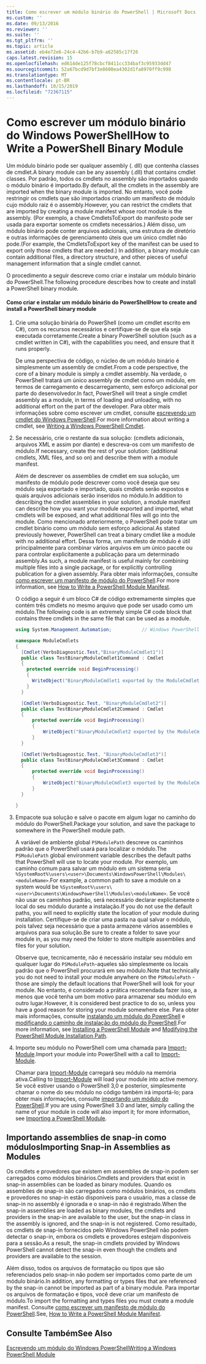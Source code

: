 ```yaml
---
title: Como escrever um módulo binário do PowerShell | Microsoft Docs
ms.custom: ''
ms.date: 09/13/2016
ms.reviewer: ''
ms.suite: ''
ms.tgt_pltfrm: ''
ms.topic: article
ms.assetid: eb4e72e6-24c4-42b6-b7b9-a62585c17f26
caps.latest.revision: 15
ms.openlocfilehash: ed614de125f78cbcf8411cc334baf3c95933dd47
ms.sourcegitcommit: 52a67bcd9d7bf3e8600ea4302d1fa8970ff9c998
ms.translationtype: MT
ms.contentlocale: pt-BR
ms.lasthandoff: 10/15/2019
ms.locfileid: "72367115"
---
```

# <a name="how-to-write-a-powershell-binary-module"></a><span data-ttu-id="e934f-102">Como escrever um módulo binário do Windows PowerShell</span><span class="sxs-lookup"><span data-stu-id="e934f-102">How to Write a PowerShell Binary Module</span></span>

<span data-ttu-id="e934f-103">Um módulo binário pode ser qualquer assembly (. dll) que contenha classes de cmdlet.</span><span class="sxs-lookup"><span data-stu-id="e934f-103">A binary module can be any assembly (.dll) that contains cmdlet classes.</span></span> <span data-ttu-id="e934f-104">Por padrão, todos os cmdlets no assembly são importados quando o módulo binário é importado.</span><span class="sxs-lookup"><span data-stu-id="e934f-104">By default, all the cmdlets in the assembly are imported when the binary module is imported.</span></span> <span data-ttu-id="e934f-105">No entanto, você pode restringir os cmdlets que são importados criando um manifesto de módulo cujo módulo raiz é o assembly.</span><span class="sxs-lookup"><span data-stu-id="e934f-105">However, you can restrict the cmdlets that are imported by creating a module manifest whose root module is the assembly.</span></span> <span data-ttu-id="e934f-106">(Por exemplo, a chave CmdletsToExport do manifesto pode ser usada para exportar somente os cmdlets necessários.) Além disso, um módulo binário pode conter arquivos adicionais, uma estrutura de diretório e outras informações de gerenciamento úteis que um único cmdlet não pode.</span><span class="sxs-lookup"><span data-stu-id="e934f-106">(For example, the CmdletsToExport key of the manifest can be used to export only those cmdlets that are needed.) In addition, a binary module can contain additional files, a directory structure, and other pieces of useful management information that a single cmdlet cannot.</span></span>

<span data-ttu-id="e934f-107">O procedimento a seguir descreve como criar e instalar um módulo binário do PowerShell.</span><span class="sxs-lookup"><span data-stu-id="e934f-107">The following procedure describes how to create and install a PowerShell binary module.</span></span>

#### <a name="how-to-create-and-install-a-powershell-binary-module"></a><span data-ttu-id="e934f-108">Como criar e instalar um módulo binário do PowerShell</span><span class="sxs-lookup"><span data-stu-id="e934f-108">How to create and install a PowerShell binary module</span></span>

1. <span data-ttu-id="e934f-109">Crie uma solução binária do PowerShell (como um cmdlet escrito em C#), com os recursos necessários e certifique-se de que ela seja executada corretamente.</span><span class="sxs-lookup"><span data-stu-id="e934f-109">Create a binary PowerShell solution (such as a cmdlet written in C#), with the capabilities you need, and ensure that it runs properly.</span></span>

   <span data-ttu-id="e934f-110">De uma perspectiva de código, o núcleo de um módulo binário é simplesmente um assembly de cmdlet.</span><span class="sxs-lookup"><span data-stu-id="e934f-110">From a code perspective, the core of a binary module is simply a cmdlet assembly.</span></span> <span data-ttu-id="e934f-111">Na verdade, o PowerShell tratará um único assembly de cmdlet como um módulo, em termos de carregamento e descarregamento, sem esforço adicional por parte do desenvolvedor.</span><span class="sxs-lookup"><span data-stu-id="e934f-111">In fact, PowerShell will treat a single cmdlet assembly as a module, in terms of loading and unloading, with no additional effort on the part of the developer.</span></span> <span data-ttu-id="e934f-112">Para obter mais informações sobre como escrever um cmdlet, consulte [escrevendo um cmdlet do Windows PowerShell](../cmdlet/writing-a-windows-powershell-cmdlet.md).</span><span class="sxs-lookup"><span data-stu-id="e934f-112">For more information about writing a cmdlet, see [Writing a Windows PowerShell Cmdlet](../cmdlet/writing-a-windows-powershell-cmdlet.md).</span></span>

2. <span data-ttu-id="e934f-113">Se necessário, crie o restante da sua solução: (cmdlets adicionais, arquivos XML e assim por diante) e descreva-os com um manifesto de módulo.</span><span class="sxs-lookup"><span data-stu-id="e934f-113">If necessary, create the rest of your solution: (additional cmdlets, XML files, and so on) and describe them with a module manifest.</span></span>

   <span data-ttu-id="e934f-114">Além de descrever os assemblies de cmdlet em sua solução, um manifesto de módulo pode descrever como você deseja que seu módulo seja exportado e importado, quais cmdlets serão expostos e quais arquivos adicionais serão inseridos no módulo.</span><span class="sxs-lookup"><span data-stu-id="e934f-114">In addition to describing the cmdlet assemblies in your solution, a module manifest can describe how you want your module exported and imported, what cmdlets will be exposed, and what additional files will go into the module.</span></span>
   <span data-ttu-id="e934f-115">Como mencionado anteriormente, o PowerShell pode tratar um cmdlet binário como um módulo sem esforço adicional.</span><span class="sxs-lookup"><span data-stu-id="e934f-115">As stated previously however, PowerShell can treat a binary cmdlet like a module with no additional effort.</span></span>
   <span data-ttu-id="e934f-116">Dessa forma, um manifesto de módulo é útil principalmente para combinar vários arquivos em um único pacote ou para controlar explicitamente a publicação para um determinado assembly.</span><span class="sxs-lookup"><span data-stu-id="e934f-116">As such, a module manifest is useful mainly for combining multiple files into a single package, or for explicitly controlling publication for a given assembly.</span></span>
   <span data-ttu-id="e934f-117">Para obter mais informações, consulte [como escrever um manifesto de módulo do PowerShell](how-to-write-a-powershell-module-manifest.md).</span><span class="sxs-lookup"><span data-stu-id="e934f-117">For more information, see [How to Write a PowerShell Module Manifest](how-to-write-a-powershell-module-manifest.md).</span></span>

   <span data-ttu-id="e934f-118">O código a seguir é um bloco C# de código extremamente simples que contém três cmdlets no mesmo arquivo que pode ser usado como um módulo.</span><span class="sxs-lookup"><span data-stu-id="e934f-118">The following code is an extremely simple C# code block that contains three cmdlets in the same file that can be used as a module.</span></span>

   ```csharp
   using System.Management.Automation;           // Windows PowerShell namespace.

   namespace ModuleCmdlets
   {
     [Cmdlet(VerbsDiagnostic.Test,"BinaryModuleCmdlet1")]
     public class TestBinaryModuleCmdlet1Command : Cmdlet
     {
       protected override void BeginProcessing()
       {
         WriteObject("BinaryModuleCmdlet1 exported by the ModuleCmdlets module.");
       }
     }

     [Cmdlet(VerbsDiagnostic.Test, "BinaryModuleCmdlet2")]
     public class TestBinaryModuleCmdlet2Command : Cmdlet
     {
         protected override void BeginProcessing()
         {
             WriteObject("BinaryModuleCmdlet2 exported by the ModuleCmdlets module.");
         }
     }

     [Cmdlet(VerbsDiagnostic.Test, "BinaryModuleCmdlet3")]
     public class TestBinaryModuleCmdlet3Command : Cmdlet
     {
         protected override void BeginProcessing()
         {
             WriteObject("BinaryModuleCmdlet3 exported by the ModuleCmdlets module.");
         }
     }

   }
   ```

3. <span data-ttu-id="e934f-119">Empacote sua solução e salve o pacote em algum lugar no caminho do módulo do PowerShell.</span><span class="sxs-lookup"><span data-stu-id="e934f-119">Package your solution, and save the package to somewhere in the PowerShell module path.</span></span>

   <span data-ttu-id="e934f-120">A variável de ambiente global `PSModulePath` descreve os caminhos padrão que o PowerShell usará para localizar o módulo.</span><span class="sxs-lookup"><span data-stu-id="e934f-120">The `PSModulePath` global environment variable describes the default paths that PowerShell will use to locate your module.</span></span> <span data-ttu-id="e934f-121">Por exemplo, um caminho comum para salvar um módulo em um sistema seria `%SystemRoot%\users\<user>\Documents\WindowsPowerShell\Modules\<moduleName>`.</span><span class="sxs-lookup"><span data-stu-id="e934f-121">For example, a common path to save a module on a system would be `%SystemRoot%\users\<user>\Documents\WindowsPowerShell\Modules\<moduleName>`.</span></span> <span data-ttu-id="e934f-122">Se você não usar os caminhos padrão, será necessário declarar explicitamente o local do seu módulo durante a instalação.</span><span class="sxs-lookup"><span data-stu-id="e934f-122">If you do not use the default paths, you will need to explicitly state the location of your module during installation.</span></span> <span data-ttu-id="e934f-123">Certifique-se de criar uma pasta na qual salvar o módulo, pois talvez seja necessário que a pasta armazene vários assemblies e arquivos para sua solução.</span><span class="sxs-lookup"><span data-stu-id="e934f-123">Be sure to create a folder to save your module in, as you may need the folder to store multiple assemblies and files for your solution.</span></span>

   <span data-ttu-id="e934f-124">Observe que, tecnicamente, não é necessário instalar seu módulo em qualquer lugar do `PSModulePath`-aqueles são simplesmente os locais padrão que o PowerShell procurará em seu módulo.</span><span class="sxs-lookup"><span data-stu-id="e934f-124">Note that technically you do not need to install your module anywhere on the `PSModulePath` - those are simply the default locations that PowerShell will look for your module.</span></span> <span data-ttu-id="e934f-125">No entanto, é considerado a prática recomendada fazer isso, a menos que você tenha um bom motivo para armazenar seu módulo em outro lugar.</span><span class="sxs-lookup"><span data-stu-id="e934f-125">However, it is considered best practice to do so, unless you have a good reason for storing your module somewhere else.</span></span> <span data-ttu-id="e934f-126">Para obter mais informações, consulte [instalando um módulo do PowerShell](./installing-a-powershell-module.md) e [modificando o caminho de instalação do módulo do PowerShell](./modifying-the-psmodulepath-installation-path.md).</span><span class="sxs-lookup"><span data-stu-id="e934f-126">For more information, see [Installing a PowerShell Module](./installing-a-powershell-module.md) and [Modifying the PowerShell Module Installation Path](./modifying-the-psmodulepath-installation-path.md).</span></span>

4. <span data-ttu-id="e934f-127">Importe seu módulo no PowerShell com uma chamada para [Import-Module](/powershell/module/Microsoft.PowerShell.Core/Import-Module).</span><span class="sxs-lookup"><span data-stu-id="e934f-127">Import your module into PowerShell with a call to [Import-Module](/powershell/module/Microsoft.PowerShell.Core/Import-Module).</span></span>

   <span data-ttu-id="e934f-128">Chamar para [Import-Module](/powershell/module/Microsoft.PowerShell.Core/Import-Module) carregará seu módulo na memória ativa.</span><span class="sxs-lookup"><span data-stu-id="e934f-128">Calling to [Import-Module](/powershell/module/Microsoft.PowerShell.Core/Import-Module) will load your module into active memory.</span></span> <span data-ttu-id="e934f-129">Se você estiver usando o PowerShell 3,0 e posterior, simplesmente chamar o nome do seu módulo no código também irá importá-lo; para obter mais informações, consulte [importando um módulo do PowerShell](./importing-a-powershell-module.md).</span><span class="sxs-lookup"><span data-stu-id="e934f-129">If you are using PowerShell 3.0 and later, simply calling the name of your module in code will also import it; for more information, see [Importing a PowerShell Module](./importing-a-powershell-module.md).</span></span>

## <a name="importing-snap-in-assemblies-as-modules"></a><span data-ttu-id="e934f-130">Importando assemblies de snap-in como módulos</span><span class="sxs-lookup"><span data-stu-id="e934f-130">Importing Snap-in Assemblies as Modules</span></span>

<span data-ttu-id="e934f-131">Os cmdlets e provedores que existem em assemblies de snap-in podem ser carregados como módulos binários.</span><span class="sxs-lookup"><span data-stu-id="e934f-131">Cmdlets and providers that exist in snap-in assemblies can be loaded as binary modules.</span></span> <span data-ttu-id="e934f-132">Quando os assemblies de snap-in são carregados como módulos binários, os cmdlets e provedores no snap-in estão disponíveis para o usuário, mas a classe de snap-in no assembly é ignorada e o snap-in não é registrado.</span><span class="sxs-lookup"><span data-stu-id="e934f-132">When the snap-in assemblies are loaded as binary modules, the cmdlets and providers in the snap-in are available to the user, but the snap-in class in the assembly is ignored, and the snap-in is not registered.</span></span> <span data-ttu-id="e934f-133">Como resultado, os cmdlets de snap-in fornecidos pelo Windows PowerShell não podem detectar o snap-in, embora os cmdlets e provedores estejam disponíveis para a sessão.</span><span class="sxs-lookup"><span data-stu-id="e934f-133">As a result, the snap-in cmdlets provided by Windows PowerShell cannot detect the snap-in even though the cmdlets and providers are available to the session.</span></span>

<span data-ttu-id="e934f-134">Além disso, todos os arquivos de formatação ou tipos que são referenciados pelo snap-in não podem ser importados como parte de um módulo binário.</span><span class="sxs-lookup"><span data-stu-id="e934f-134">In addition, any formatting or types files that are referenced by the snap-in cannot be imported as part of a binary module.</span></span>
<span data-ttu-id="e934f-135">Para importar os arquivos de formatação e tipos, você deve criar um manifesto de módulo.</span><span class="sxs-lookup"><span data-stu-id="e934f-135">To import the formatting and types files you must create a module manifest.</span></span>
<span data-ttu-id="e934f-136">Consulte [como escrever um manifesto de módulo do PowerShell](how-to-write-a-powershell-module-manifest.md).</span><span class="sxs-lookup"><span data-stu-id="e934f-136">See, [How to Write a PowerShell Module Manifest](how-to-write-a-powershell-module-manifest.md).</span></span>

## <a name="see-also"></a><span data-ttu-id="e934f-137">Consulte Também</span><span class="sxs-lookup"><span data-stu-id="e934f-137">See Also</span></span>

[<span data-ttu-id="e934f-138">Escrevendo um módulo do Windows PowerShell</span><span class="sxs-lookup"><span data-stu-id="e934f-138">Writing a Windows PowerShell Module</span></span>](./writing-a-windows-powershell-module.md)
